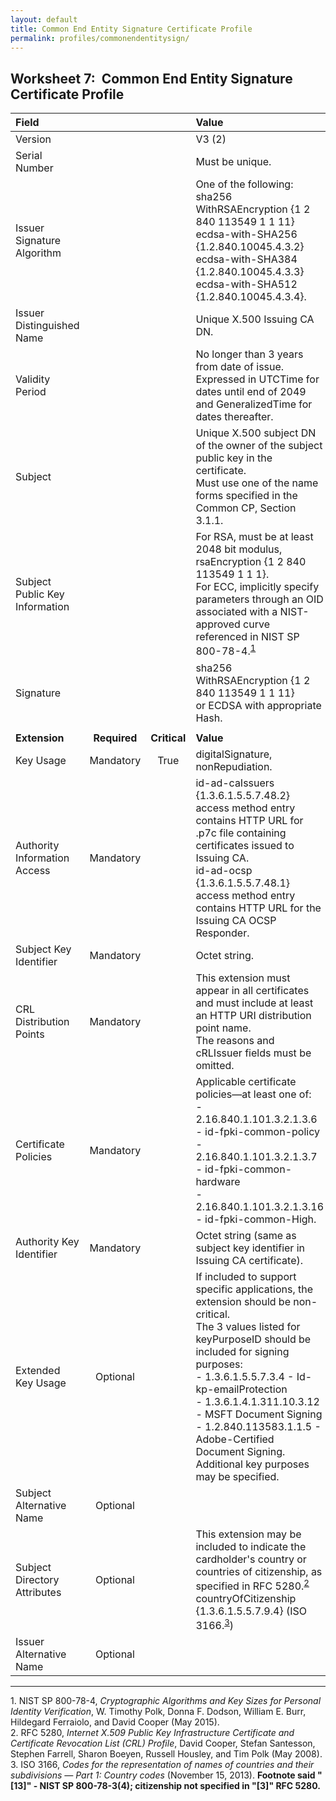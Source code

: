 ```yaml
---
layout: default
title: Common End Entity Signature Certificate Profile
permalink: profiles/commonendentitysign/
---
```


## Worksheet 7:&nbsp;&nbsp;Common End Entity Signature Certificate Profile

| **Field** |       |       | **Value**                             |
| :-------- | :---: | :---: | :-------------------------------     |
| Version   |       |       | V3 (2)                                 |
| Serial Number   |       |       | Must be unique. |
| Issuer Signature Algorithm   |       |       |  One of the following: <br>sha256 WithRSAEncryption {1 2 840 113549 1 1 11} <br>ecdsa-with-SHA256 {1.2.840.10045.4.3.2} <br>ecdsa-with-SHA384 {1.2.840.10045.4.3.3} <br>ecdsa-with-SHA512 {1.2.840.10045.4.3.4}. | 
| Issuer Distinguished Name   |       |       |  Unique X.500 Issuing CA DN.  |
| Validity Period   |       |       |  No longer than 3 years from date of issue.<BR>Expressed in UTCTime for dates until end of 2049 and GeneralizedTime for dates thereafter.  | 
| Subject   |       |       |   Unique X.500 subject DN of the owner of the subject public key in the certificate.<BR>Must use one of the name forms specified in the Common CP, Section 3.1.1.   |
| Subject Public Key Information   |       |       |   For RSA, must be at least 2048 bit modulus, rsaEncryption {1 2 840 113549 1 1 1}.<BR>For ECC, implicitly specify parameters through an OID associated with a NIST-approved curve referenced in NIST SP 800-78-4.<sup>[1](#1)</sup>   |
| Signature   |       |       |   sha256 WithRSAEncryption {1 2 840 113549 1 1 11}<BR>or ECDSA with appropriate Hash.   |
|               |                 |              |                                       |
| **Extension** |  **Required**   | **Critical** | **Value**                             |
| Key Usage  | Mandatory | True |  digitalSignature, nonRepudiation. |
|Authority Information Access   | Mandatory  |  | id-ad-caIssuers {1.3.6.1.5.5.7.48.2} access method entry contains HTTP URL for .p7c file containing certificates issued to Issuing CA.<BR>id-ad-ocsp {1.3.6.1.5.5.7.48.1} access method entry contains HTTP URL for the Issuing CA OCSP Responder. | 
| Subject Key Identifier   | Mandatory |  | Octet string.  |
| CRL Distribution Points   | Mandatory |   |  This extension must appear in all certificates and must include at least an HTTP URI distribution point name.<BR>The reasons and cRLIssuer fields must be omitted. | 
| Certificate Policies   | Mandatory  |  | Applicable certificate policies&mdash;at least one of:<BR>- 2.16.840.1.101.3.2.1.3.6 - id-fpki-common-policy<BR>- 2.16.840.1.101.3.2.1.3.7 - id-fpki-common-hardware<BR>- 2.16.840.1.101.3.2.1.3.16 - id-fpki-common-High. |
| Authority Key Identifier   | Mandatory  |  | Octet string (same as subject key identifier in Issuing CA certificate). |
| Extended Key Usage   | Optional |  |  If included to support specific applications, the extension should be non-critical.<BR>The 3 values listed for keyPurposeID should be included for signing purposes:<BR>- 1.3.6.1.5.5.7.3.4 - Id-kp-emailProtection<BR>- 1.3.6.1.4.1.311.10.3.12 - MSFT Document Signing<BR>- 1.2.840.113583.1.1.5 - Adobe-Certified Document Signing.<BR>Additional key purposes may be specified.  |
|Subject Alternative Name   | Optional  |  |   |
| Subject Directory Attributes   | Optional  |  | This extension may be included to indicate the cardholder's country or countries of citizenship, as specified in RFC 5280.<sup>[2](#2)</sup><BR>countryOfCitizenship {1.3.6.1.5.5.7.9.4} (ISO 3166.<sup>[3](#3)</sup>) | 
| Issuer Alternative Name   | Optional  |  |   | 

-------
<a name="1">1</a>. NIST SP 800-78-4, _Cryptographic Algorithms and Key Sizes for Personal Identity Verification_, W. Timothy Polk, Donna F. Dodson, William E. Burr, Hildegard Ferraiolo, and David Cooper (May 2015).<br>
<a name="2">2</a>. RFC 5280, _Internet X.509 Public Key Infrastructure Certificate and Certificate Revocation List (CRL) Profile_, David Cooper, Stefan Santesson, Stephen Farrell, Sharon Boeyen, Russell Housley, and Tim Polk (May 2008).<br>
<a name="3">3</a>. ISO 3166, _Codes for the representation of names of countries and their subdivisions — Part 1: Country codes_ (November 15, 2013). **Footnote said "[13]" - NIST SP 800-78-3(4); citizenship not specified in "[3]" RFC 5280.** 
